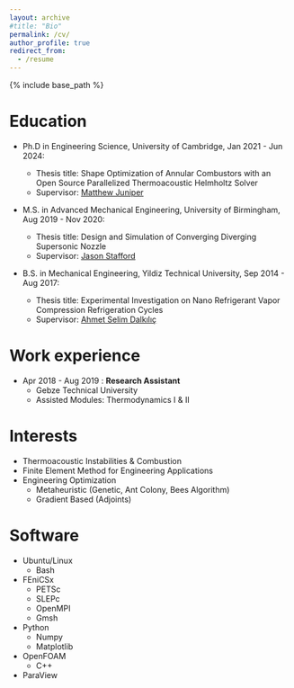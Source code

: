 ```yaml
---
layout: archive
#title: "Bio"
permalink: /cv/
author_profile: true
redirect_from:
  - /resume
---
```


{% include base_path %}

Education
======
* Ph.D in Engineering Science, University of Cambridge, Jan 2021 - Jun 2024: 
  * Thesis title: Shape Optimization of Annular Combustors with an Open Source Parallelized Thermoacoustic Helmholtz Solver
  * Supervisor: [Matthew Juniper](https://mpj1001.user.srcf.net/MJ_biography.html)

* M.S. in Advanced Mechanical Engineering, University of Birmingham, Aug 2019 - Nov 2020:
  * Thesis title: Design and Simulation of Converging Diverging Supersonic Nozzle
  * Supervisor: [Jason Stafford](https://www.birmingham.ac.uk/staff/profiles/mechanical/stafford-jason)

* B.S. in Mechanical Engineering, Yildiz Technical University, Sep 2014 - Aug 2017:
  * Thesis title: Experimental Investigation on Nano Refrigerant Vapor Compression Refrigeration Cycles
  * Supervisor: [Ahmet Selim Dalkılıç](https://avesis.yildiz.edu.tr/dalkilic)

Work experience
======
* Apr 2018 - Aug 2019 : **Research Assistant**
  * Gebze Technical University
  * Assisted Modules: Thermodynamics I & II
  
Interests
======
* Thermoacoustic Instabilities & Combustion
* Finite Element Method for Engineering Applications
* Engineering Optimization
  * Metaheuristic (Genetic, Ant Colony, Bees Algorithm)
  * Gradient Based (Adjoints)

Software
======
* Ubuntu/Linux
  * Bash
* FEniCSx
  * PETSc
  * SLEPc
  * OpenMPI
  * Gmsh
* Python
  * Numpy
  * Matplotlib
* OpenFOAM
  * C++
* ParaView

<!-- Selected Publications
======
  <ul>{% for post in site.publications reversed %}
    {% include archive-single-cv.html %}
  {% endfor %}</ul>
  
Given Talks
======
  <ul>{% for post in site.talks reversed %}
    {% include archive-single-talk-cv.html  %}
  {% endfor %}</ul>
  
Teaching
======
  <ul>{% for post in site.teaching reversed %}
    {% include archive-single-cv.html %}
  {% endfor %}</ul> -->
  
